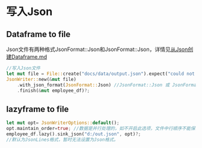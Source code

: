 # 写入Json

## Dataframe to file

Json文件有两种格式JsonFormat::Json和JsonFormat::Json，详情见[从Json创建Dataframe.md](IO-从Json创建Dataframe.md)

```rust
//写入Json文件
let mut file = File::create("docs/data/output.json").expect("could not create file");
JsonWriter::new(&mut file)
    .with_json_format(JsonFormat::Json) //JsonFormat::Json 或 JsonFormat::JsonLines 
    .finish(&mut employee_df)?;
```

## lazyframe to file

```rust
let mut opt= JsonWriterOptions::default();
opt.maintain_order=true; //数据是并行处理的，如不开启此选项，文件中行顺序不能保证
employee_df.lazy().sink_json("d:/out.json", opt)?;
//默认为JsonLines格式，暂时无法设置为Json格式。
```
